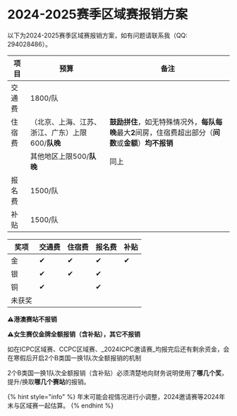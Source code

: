 # 2024-2025赛季区域赛报销方案

以下为2024-2025赛季区域赛报销方案，如有问题请联系我（QQ: 294028486）。

| 项目  | 预算                           | 备注                                                                |
| --- | ---------------------------- | ----------------------------------------------------------------- |
| 交通费 | 1800/队                       |                                                                   |
| 住宿费 | （北京、上海、江苏、浙江、广东）上限600/**队晚** | **鼓励拼住**，如无特殊情况外，**每队每晚**最大**2**间房，住宿费超出部分（**间数**或**金额**）**均不报销** |
|     | 其他地区上限500/**队晚**             | 同上                                                                |
| 报名费 | 1500/队                       |                                                                   |
| 补贴  | 1500/队                       |                                                                   |

| 奖项  | 交通费 | 住宿费 | 报名费 | 补贴 |
| --- | --- | --- | --- | -- |
| 金   | ✔   | ✔   | ✔   | ✔  |
| 银   | ✔   | ✔   | ✔   |    |
| 铜   | ✔   |     | ✔   |    |
| 未获奖 |     |     |     |    |

**⚠港澳赛站不报销**

**⚠女生赛仅金牌全额报销（含补贴），其它不报销**

如在ICPC区域赛、CCPC区域赛、_2024ICPC邀请赛_均报完后还有剩余资金，会在寒假后开启2个B类国一换1队次全额报销的机制

2个B类国一换1队次全额报销（含补贴）必须清楚地向财务说明使用了**哪几个奖**，提升/换取**哪几个赛站**的报销。

{% hint style="info" %}
年末可能会视情况进行小调整，2024邀请赛等2024年末与区域赛一起估算。
{% endhint %}
